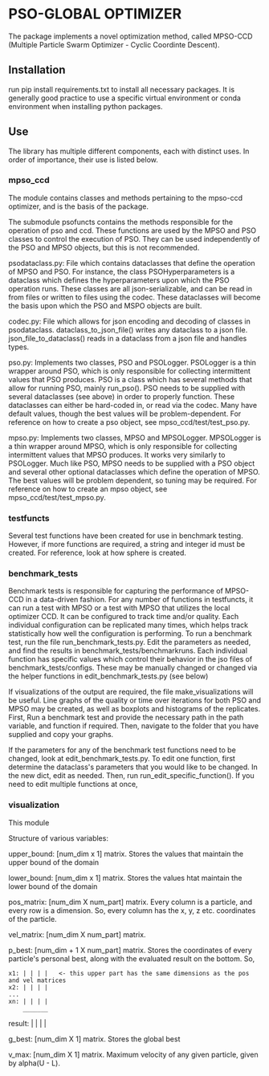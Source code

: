 # PSO-GLOBAL OPTIMIZER
The package implements a novel optimization method, called MPSO-CCD (Multiple Particle Swarm Optimizer - Cyclic Coordinte Descent).

## Installation
run pip install requirements.txt to install all necessary packages.  It is generally good practice to use a specific virtual environment or conda environment when installing python packages.

## Use
The library has multiple different components, each with distinct uses.  In order of importance, their use is listed below.

### mpso_ccd
The module contains classes and methods pertaining to the mpso-ccd optimizer, and is the basis of the package.  

The submodule psofuncts contains the methods responsible for the operation of pso and ccd.  These functions are used by the MPSO and PSO classes to control the execution of PSO.  They can be used independently of the PSO and MPSO objects, but this is not recommended.

psodataclass.py:  File which contains dataclasses that define the operation of MPSO and PSO.  For instance, the class PSOHyperparameters is a dataclass which defines the hyperparameters upon which the PSO operation runs.  These classes are all json-serializable, and can be read in from files or written to files using the codec.  These dataclasses will become the basis upon which the PSO and MSPO objects are built.

codec.py:  File which allows for json encoding and decoding of classes in psodataclass.  dataclass_to_json_file() writes any dataclass to a json file.  json_file_to_dataclass() reads in a dataclass from a json file and handles types.

pso.py:  Implements two classes, PSO and PSOLogger.  PSOLogger is a thin wrapper around PSO, which is only responsible for collecting intermittent values that PSO produces.  PSO is a class which has several methods that allow for running PSO, mainly run_pso().  PSO needs to be supplied with several dataclasses (see above) in order to properly function.  These dataclasses can either be hard-coded in, or read via the codec.  Many have default values, though the best values will be problem-dependent.  For reference on how to create a pso object, see mpso_ccd/test/test_pso.py.

mpso.py:  Implements two classes, MPSO and MPSOLogger.  MPSOLogger is a thin wrapper around MPSO, which is only responsible for collecting intermittent values that MPSO produces.  It works very similarly to PSOLogger. Much like PSO, MPSO needs to be supplied with a PSO object and several other optional dataclasses which define the operation of MPSO.  The best values will be problem dependent, so tuning may be required.  For reference on how to create an mpso object, see mpso_ccd/test/test_mpso.py.

### testfuncts

Several test functions have been created for use in benchmark testing.  However, if more functions are required, a string and integer id must be created.  For reference, look at how sphere is created.  

### benchmark_tests

Benchmark tests is responsible for capturing the performance of MPSO-CCD in a data-driven fashion.  For any number of functions in testfuncts, it can run a test with MPSO or a test with MPSO that utilizes the local optimizer CCD.  It can be configured to track time and/or quality.  Each individual configuration can be replicated many times, which helps track statistically how well the configuration is performing.  To run a benchmark test, run the file run_benchmark_tests.py.  Edit the parameters as needed, and find the results in benchmark_tests/benchmarkruns.  Each individual function has specific values which control their behavior in the jso files of benchmark_tests/configs.  These may be manually changed or changed via the helper functions in edit_benchmark_tests.py (see below)

If visualizations of the output are required, the file make_visualizations will be useful.  Line graphs of the quality or time over iterations for both PSO and MPSO may be created, as well as boxplots and histograms of the replicates.  First, Run a benchmark test and provide the necessary path in the path variable, and function if required.  Then, navigate to the folder that you have supplied and copy your graphs.

If the parameters for any of the benchmark test functions need to be changed, look at edit_benchmark_tests.py.  To edit one function, first determine the dataclass's parameters that you would like to be changed.  In the new dict, edit as needed.  Then, run run_edit_specific_function().  If you need to edit multiple functions at once, 

### visualization

This module 


Structure of various variables:

upper_bound:
[num_dim x 1] matrix.  Stores the values that maintain the upper bound of the domain

lower_bound:
[num_dim x 1] matrix.  Stores the values htat maintain the lower bound of the domain

pos_matrix:
[num_dim X num_part] matrix.  Every column is a particle, and every row is a dimension.  So, every column has the x, y, z etc. coordinates of the particle.


vel_matrix:
[num_dim X num_part] matrix.  

p_best:
[num_dim + 1 X num_part] matrix.  Stores the coordinates of every particle's personal best, along with the evaluated result on the bottom. So,

    x1: | | | |   <- this upper part has the same dimensions as the pos and vel matrices
    x2: | | | |
    ... 
    xn: | | | |
        _______
result: | | | |

g_best:
[num_dim X 1] matrix.  Stores the global best

v_max:
[num_dim X 1] matrix.  Maximum velocity of any given particle, given by alpha(U - L).